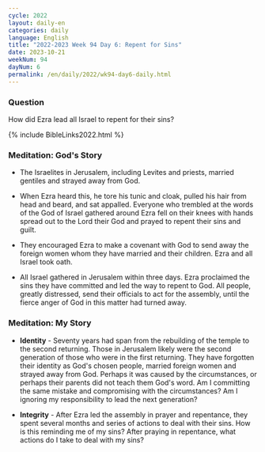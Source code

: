 ```yaml
---
cycle: 2022
layout: daily-en
categories: daily
language: English
title: "2022-2023 Week 94 Day 6: Repent for Sins"
date: 2023-10-21
weekNum: 94
dayNum: 6
permalink: /en/daily/2022/wk94-day6-daily.html
---
```


### Question     
How did Ezra lead all Israel to repent for their sins?

{% include BibleLinks2022.html %}

### Meditation: God's Story   
+ The Israelites in Jerusalem, including Levites and priests, married gentiles and strayed away from God. 

+ When Ezra heard this, he tore his tunic and cloak, pulled his hair from head and beard, and sat appalled. Everyone who trembled at the words of the God of Israel gathered around Ezra fell on their knees with hands spread out to the Lord their God and prayed to repent their sins and guilt. 

+ They encouraged Ezra to make a covenant with God to send away the foreign women whom they have married and their children. Ezra and all Israel took oath. 

+ All Israel gathered in Jerusalem within three days. Ezra proclaimed the sins they have committed and led the way to repent to God. All people, greatly distressed, send their officials to act for the assembly, until the fierce anger of God in this matter had turned away. 

### Meditation: My Story   
+ **Identity** - Seventy years had span from the rebuilding of the temple to the second returning. Those in Jerusalem likely were the second generation of those who were in the first returning. They have forgotten their identity as God's chosen people, married foreign women and strayed away from God. Perhaps it was caused by the circumstances, or perhaps their parents did not teach them God's word. Am I committing the same mistake and compromising with the circumstances? Am I ignoring my responsibility to lead the next generation? 

+ **Integrity** - After Ezra led the assembly in prayer and repentance, they spent several months and series of actions to deal with their sins. How is this reminding me of my sins? After praying in repentance, what actions do I take to deal with my sins? 
